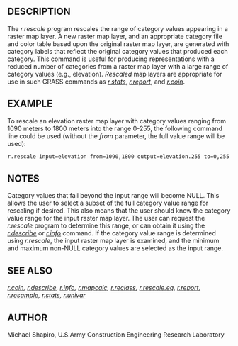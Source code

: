 ## DESCRIPTION

The *r.rescale* program rescales the range of category values appearing
in a raster map layer. A new raster map layer, and an appropriate
category file and color table based upon the original raster map layer,
are generated with category labels that reflect the original category
values that produced each category. This command is useful for producing
representations with a reduced number of categories from a raster map
layer with a large range of category values (e.g., elevation).
*Rescaled* map layers are appropriate for use in such GRASS commands
as *[r.stats](r.stats.md)*, *[r.report](r.report.md)*, and
*[r.coin](r.coin.md)*.

## EXAMPLE

To rescale an elevation raster map layer with category values ranging
from 1090 meters to 1800 meters into the range 0-255, the following
command line could be used (without the *from* parameter, the full value
range will be used):

```sh
r.rescale input=elevation from=1090,1800 output=elevation.255 to=0,255
```

## NOTES

Category values that fall beyond the input range will become NULL. This
allows the user to select a subset of the full category value range for
rescaling if desired. This also means that the user should know the
category value range for the input raster map layer. The user can
request the *r.rescale* program to determine this range, or can obtain
it using the *[r.describe](r.describe.md)* or *[r.info](r.info.md)*
command. If the category value range is determined using *r.rescale*,
the input raster map layer is examined, and the minimum and maximum
non-NULL category values are selected as the input range.

## SEE ALSO

*[r.coin](r.coin.md), [r.describe](r.describe.md), [r.info](r.info.md),
[r.mapcalc](r.mapcalc.md), [r.reclass](r.reclass.md),
[r.rescale.eq](r.rescale.eq.md), [r.report](r.report.md),
[r.resample](r.resample.md), [r.stats](r.stats.md),
[r.univar](r.univar.md)*

## AUTHOR

Michael Shapiro, U.S.Army Construction Engineering Research Laboratory
